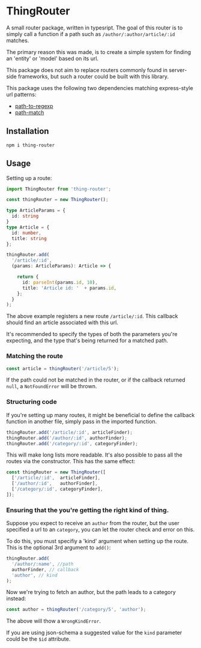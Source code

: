 ThingRouter
===========

A small router package, written in typesript. The goal of this router
is to simply call a function if a path such as `/author/:author/article/:id`
matches.

The primary reason this was made, is to create a simple system for finding
an 'entity' or 'model' based on its url.

This package does not aim to replace routers commonly found in server-side
frameworks, but such a router could be built with this library.

This package uses the following two dependencies matching express-style
url patterns:

* [path-to-regexp](https://www.npmjs.com/package/path-to-regexp)
* [path-match](https://www.npmjs.com/package/path-match)

Installation
------------

    npm i thing-router

Usage
-----

Setting up a route:

```typescript
import ThingRouter from 'thing-router';

const thingRouter = new ThingRouter();

type ArticleParams = {
  id: string
}
type Article = {
  id: number,
  title: string
};

thingRouter.add(
  '/article/:id',
  (params: ArticleParams): Article => {

    return {
      id: parseInt(params.id, 10),
      title: 'Article id: '  + params.id,
    };
  }
);
```

The above example registers a new route `/article/:id`. This callback should
find an article associated with this url.

It's recommended to specify the types of both the parameters you're expecting,
and the type that's being returned for a matched path.

### Matching the route

```typescript
const article = thingRouter('/article/5');
```

If the path could not be matched in the router, or if the callback returned
`null`, a `NotFoundError` will be thrown.

### Structuring code

If you're setting up many routes, it might be beneficial to define the
callback function in another file, simply pass in the imported function.

```typescript
thingRouter.add('/article/:id', articleFinder);
thingRouter.add('/author/:id', authorFinder);
thingRouter.add('/category/:id', categoryFinder);
```

This will make long lists more readable. It's also possible to pass all
the routes via the constructor. This has the same effect:

```typescript
const thingRouter = new ThingRouter([
  ['/article/:id',  articleFinder],
  ['/author/:id',   authorFinder],
  ['/category/:id', categoryFinder],
]);
```

### Ensuring that the you're getting the right kind of thing.

Suppose you expect to receive an `author` from the router, but the user
specified a url to an `category`, you can let the router check and error on
this.

To do this, you must specifiy a 'kind' argument when setting up the route.
This is the optional 3rd argument to `add()`:

```typescript
thingRouter.add(
  '/author/:name', //path
  authorFinder, // callback
  'author', // kind
);
```

Now we're trying to fetch an author, but the path leads to a category
instead:

```typescript
const author = thingRouter('/category/5', 'author');
```

The above will thow a `WrongKindError`.

If you are using json-schema a suggested value for the `kind` parameter could
be the `$id` attribute.
